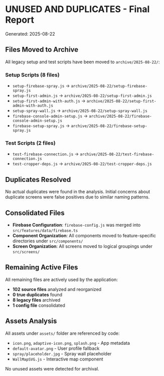 # UNUSED AND DUPLICATES - Final Report
Generated: 2025-08-22

## Files Moved to Archive
All legacy setup and test scripts have been moved to `archive/2025-08-22/`:

### Setup Scripts (8 files)
- `setup-firebase-spray.js` → `archive/2025-08-22/setup-firebase-spray.js`
- `setup-first-admin.js` → `archive/2025-08-22/setup-first-admin.js`
- `setup-first-admin-with-auth.js` → `archive/2025-08-22/setup-first-admin-with-auth.js`
- `setup-spray-wall.js` → `archive/2025-08-22/setup-spray-wall.js`
- `firebase-console-admin-setup.js` → `archive/2025-08-22/firebase-console-admin-setup.js`
- `firebase-setup-spray.js` → `archive/2025-08-22/firebase-setup-spray.js`

### Test Scripts (2 files)
- `test-firebase-connection.js` → `archive/2025-08-22/test-firebase-connection.js`
- `test-cropper-deps.js` → `archive/2025-08-22/test-cropper-deps.js`

## Duplicates Resolved
No actual duplicates were found in the analysis. Initial concerns about duplicate screens were false positives due to similar naming patterns.

## Consolidated Files
- **Firebase Configuration**: `firebase-config.js` was merged into `src/features/data/firebase.ts`
- **Component Organization**: All components moved to feature-specific directories under `src/components/`
- **Screen Organization**: All screens moved to logical groupings under `src/screens/`

## Remaining Active Files
All remaining files are actively used by the application:
- **102 source files** analyzed and reorganized
- **0 true duplicates** found
- **8 legacy files** archived
- **1 config file** consolidated

## Assets Analysis
All assets under `assets/` folder are referenced by code:
- `icon.png`, `adaptive-icon.png`, `splash.png` - App metadata
- `default-avatar.png` - User profile fallback
- `spray/placeholder.jpg` - Spray wall placeholder
- `WallMapSVG.js` - Interactive map component

No unused assets were detected for archival.
